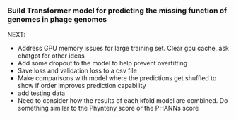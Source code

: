 ### Build Transformer model for predicting the missing function of genomes in phage genomes 


NEXT: 
- Address GPU memory issues for large training set. Clear gpu cache, ask chatgpt for other ideas 
- Add some dropout to the model to help prevent overfitting 
- Save loss and validation loss to a csv file 
- Make comparisons with model where the predictions get shuffled to show if order improves prediction capability 
- add testing data 
- Need to consider how the results of each kfold model are combined. Do something similar to the Phynteny score or the PHANNs score 


